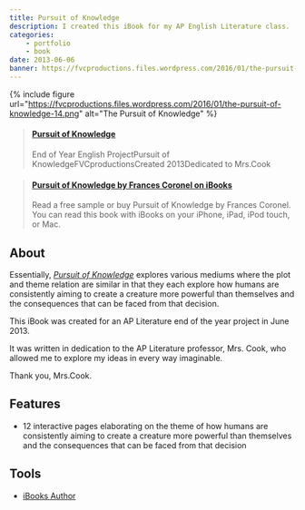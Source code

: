 ```yaml
---
title: Pursuit of Knowledge
description: I created this iBook for my AP English Literature class.
categories:
    - portfolio
    - book
date: 2013-06-06
banner: https://fvcproductions.files.wordpress.com/2016/01/the-pursuit-of-knowledge-18.png?w=246&h=179&zoom=2
---
```


{% include figure url="https://fvcproductions.files.wordpress.com/2016/01/the-pursuit-of-knowledge-14.png" alt="The Pursuit of Knowledge" %}

<blockquote class="embedly-card"><h4><a href="https://www.behance.net/gallery/17475593/Pursuit-of-Knowledge">Pursuit of Knowledge</a></h4><p>End of Year English ProjectPursuit of KnowledgeFVCproductionsCreated 2013Dedicated to Mrs.Cook</p></blockquote>

<blockquote class="embedly-card"><h4><a href="https://itunes.apple.com/us/book/pursuit-of-knowledge/id1073378182?ls=1&mt=11">Pursuit of Knowledge by Frances Coronel on iBooks</a></h4><p>Read a free sample or buy Pursuit of Knowledge by Frances Coronel. You can read this book with iBooks on your iPhone, iPad, iPod touch, or Mac.</p></blockquote>

## About

Essentially, [_Pursuit of Knowledge_](https://itunes.apple.com/us/book/pursuit-of-knowledge/id1073378182?ls=1&mt=11) explores various mediums where the plot and theme relation are similar in that they each explore how humans are consistently aiming to create a creature more powerful than themselves and the consequences that can be faced from that decision.

This iBook was created for an AP Literature end of the year project in June 2013.

It was written in dedication to the AP Literature professor, Mrs. Cook, who allowed me to explore my ideas in every way imaginable.

Thank you, Mrs.Cook.

## Features

* 12 interactive pages elaborating on the theme of how humans are consistently aiming to create a creature more powerful than themselves and the consequences that can be faced from that decision

## Tools

* [iBooks Author](https://www.apple.com/ibooks-author/)
